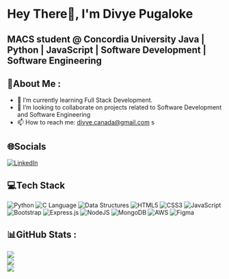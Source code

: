 # Hey There👋, I'm Divye Pugaloke
## MACS student @ Concordia University Java | Python | JavaScript | Software Development | Software Engineering 


## 💫About Me :
- 🔭 I’m currently learning Full Stack Development.  
- 🤔 I’m looking to collaborate on projects related to Software Development and Software Engineering
- 📫 How to reach me: divye.canada@gmail.com
s

## 🌐Socials
[![LinkedIn](https://img.shields.io/badge/LinkedIn-%230077B5.svg?logo=linkedin&logoColor=white)](https://www.linkedin.com/in/abhaya-kirtivasan-0b1b69188/) 


## 💻Tech Stack
![Python](https://img.shields.io/badge/python-3670A0?style=for-the-badge&logo=python&logoColor=ffdd54)
![C Language](https://img.shields.io/badge/C-00599C?style=for-the-badge&logo=c&labelColor=white)
![Data Structures](https://img.shields.io/badge/Data_Structures-006400?style=for-the-badge)
![HTML5](https://img.shields.io/badge/html5-%23E34F26.svg?style=for-the-badge&logo=html5&logoColor=white)
![CSS3](https://img.shields.io/badge/css3-%231572B6.svg?style=for-the-badge&logo=css3&logoColor=white)
![JavaScript](https://img.shields.io/badge/javascript-%23323330.svg?style=for-the-badge&logo=javascript&logoColor=%23F7DF1E)
![Bootstrap](https://img.shields.io/badge/bootstrap-%23563D7C.svg?style=for-the-badge&logo=bootstrap&logoColor=white)
![Express.js](https://img.shields.io/badge/express.js-%23404d59.svg?style=for-the-badge&logo=express&logoColor=%2361DAFB)
![NodeJS](https://img.shields.io/badge/node.js-6DA55F?style=for-the-badge&logo=node.js&logoColor=white)
![MongoDB](https://img.shields.io/badge/MongoDB-%234ea94b.svg?style=for-the-badge&logo=mongodb&logoColor=white)
![AWS](https://img.shields.io/badge/AWS-232F3E?logo=amazon-aws&style=for-the-badge&labelColor=FF9900)
![Figma](https://img.shields.io/badge/figma-%23F24E1E.svg?style=for-the-badge&logo=figma&logoColor=white)


## 📊GitHub Stats :
![](https://github-readme-stats.vercel.app/api?username=abhayak11&theme=dark&hide_border=true&include_all_commits=false&count_private=false)<br/>
![](https://github-readme-streak-stats.herokuapp.com/?user=abhayak11&theme=dark&hide_border=true)<br/>
![](https://github-readme-stats.vercel.app/api/top-langs/?username=abhayak11&theme=dark&hide_border=true&include_all_commits=false&count_private=false&layout=compact)

  
